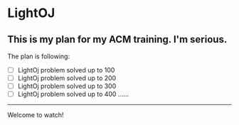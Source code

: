 # LightOJ
## This is my plan for my ACM training. I'm serious.
The plan is following:

- [ ] LightOj  problem solved up to 100
- [ ] LightOj  problem solved up to 200
- [ ] LightOj  problem solved up to 300
- [ ] LightOj  problem solved up to 400
......
***
Welcome to watch!
